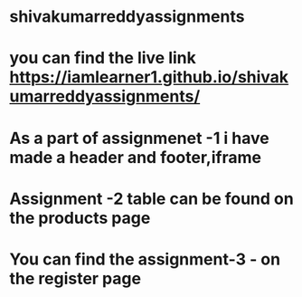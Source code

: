 # shivakumarreddyassignments
# you can find the live link  https://iamlearner1.github.io/shivakumarreddyassignments/
# As a part of assignmenet -1 i have made a header and footer,iframe 
# Assignment -2 table can be found on the products page
# You can find the assignment-3 - on the register page